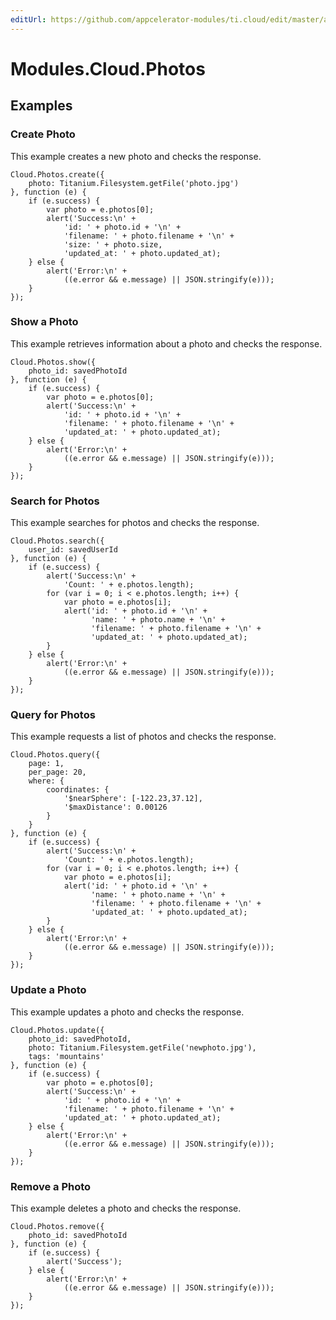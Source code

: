 ```yaml
---
editUrl: https://github.com/appcelerator-modules/ti.cloud/edit/master/apidoc/Photos/Photos.yml
---
```

# Modules.Cloud.Photos

<TypeHeader/>

## Examples

### Create Photo

This example creates a new photo and checks the response.

    Cloud.Photos.create({
        photo: Titanium.Filesystem.getFile('photo.jpg')
    }, function (e) {
        if (e.success) {
            var photo = e.photos[0];
            alert('Success:\n' +
                'id: ' + photo.id + '\n' +
                'filename: ' + photo.filename + '\n' +
                'size: ' + photo.size,
                'updated_at: ' + photo.updated_at);
        } else {
            alert('Error:\n' +
                ((e.error && e.message) || JSON.stringify(e)));
        }
    });

### Show a Photo

This example retrieves information about a photo and checks the response.

    Cloud.Photos.show({
        photo_id: savedPhotoId
    }, function (e) {
        if (e.success) {
            var photo = e.photos[0];
            alert('Success:\n' +
                'id: ' + photo.id + '\n' +
                'filename: ' + photo.filename + '\n' +
                'updated_at: ' + photo.updated_at);
        } else {
            alert('Error:\n' +
                ((e.error && e.message) || JSON.stringify(e)));
        }
    });

### Search for Photos

This example searches for photos and checks the response.

    Cloud.Photos.search({
        user_id: savedUserId
    }, function (e) {
        if (e.success) {
            alert('Success:\n' +
                'Count: ' + e.photos.length);
            for (var i = 0; i < e.photos.length; i++) {
                var photo = e.photos[i];
                alert('id: ' + photo.id + '\n' +
                      'name: ' + photo.name + '\n' +
                      'filename: ' + photo.filename + '\n' +
                      'updated_at: ' + photo.updated_at);
            }
        } else {
            alert('Error:\n' +
                ((e.error && e.message) || JSON.stringify(e)));
        }
    });

### Query for Photos

This example requests a list of photos and checks the response.

    Cloud.Photos.query({
        page: 1,
        per_page: 20,
        where: {
            coordinates: {
                '$nearSphere': [-122.23,37.12],
                '$maxDistance': 0.00126
            }
        }
    }, function (e) {
        if (e.success) {
            alert('Success:\n' +
                'Count: ' + e.photos.length);
            for (var i = 0; i < e.photos.length; i++) {
                var photo = e.photos[i];
                alert('id: ' + photo.id + '\n' +
                      'name: ' + photo.name + '\n' +
                      'filename: ' + photo.filename + '\n' +
                      'updated_at: ' + photo.updated_at);
            }
        } else {
            alert('Error:\n' +
                ((e.error && e.message) || JSON.stringify(e)));
        }
    });

### Update a Photo

This example updates a photo and checks the response.

    Cloud.Photos.update({
        photo_id: savedPhotoId,
        photo: Titanium.Filesystem.getFile('newphoto.jpg'),
        tags: 'mountains'
    }, function (e) {
        if (e.success) {
            var photo = e.photos[0];
            alert('Success:\n' +
                'id: ' + photo.id + '\n' +
                'filename: ' + photo.filename + '\n' +
                'updated_at: ' + photo.updated_at);
        } else {
            alert('Error:\n' +
                ((e.error && e.message) || JSON.stringify(e)));
        }
    });

### Remove a Photo

This example deletes a photo and checks the response.

    Cloud.Photos.remove({
        photo_id: savedPhotoId
    }, function (e) {
        if (e.success) {
            alert('Success');
        } else {
            alert('Error:\n' +
                ((e.error && e.message) || JSON.stringify(e)));
        }
    });

<ApiDocs/>
